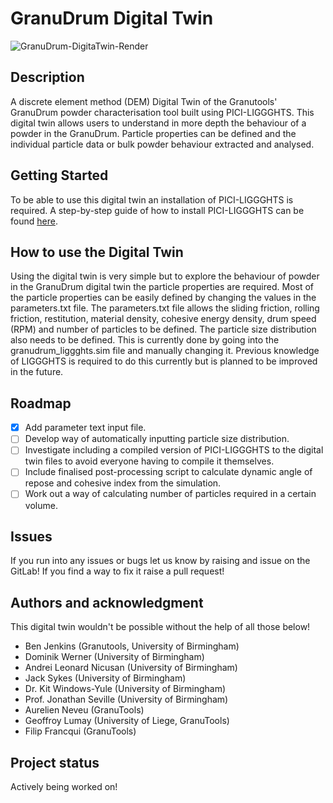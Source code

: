 # GranuDrum Digital Twin

![GranuDrum-DigitaTwin-Render](/uploads/bbfd74d541b9b84e5c2a2fab6955b600/GranuDrum.png)

## Description
A discrete element method (DEM) Digital Twin of the Granutools' GranuDrum powder characterisation tool built using PICI-LIGGGHTS.
This digital twin allows users to understand in more depth the behaviour of a powder in the GranuDrum. 
Particle properties can be defined and the individual particle data or bulk powder behaviour extracted and analysed.

## Getting Started
To be able to use this digital twin an installation of PICI-LIGGGHTS is required. A step-by-step guide of how to install PICI-LIGGGHTS can be found [here](https://uob-positron-imaging-centre.github.io/InstallingPICI-LIGGGHTS/).

## How to use the Digital Twin
Using the digital twin is very simple but to explore the behaviour of powder in the GranuDrum digital twin the particle properties are required. 
Most of the particle properties can be easily defined by changing the values in the parameters.txt file.
The parameters.txt file allows the sliding friction, rolling friction, restitution, material density, cohesive energy density, drum speed (RPM) and number of particles to be defined.
The particle size distribution also needs to be defined. This is currently done by going into the granudrum_liggghts.sim file and manually changing it.
Previous knowledge of LIGGGHTS is required to do this currently but is planned to be improved in the future.

## Roadmap
- [x] Add parameter text input file.
- [ ] Develop way of automatically inputting particle size distribution.
- [ ] Investigate including a compiled version of PICI-LIGGGHTS to the digital twin files to avoid everyone having to compile it themselves.
- [ ] Include finalised post-processing script to calculate dynamic angle of repose and cohesive index from the simulation.
- [ ] Work out a way of calculating number of particles required in a certain volume.

## Issues
If you run into any issues or bugs let us know by raising and issue on the GitLab! If you find a way to fix it raise a pull request!

## Authors and acknowledgment
This digital twin wouldn't be possible without the help of all those below!
- Ben Jenkins (Granutools, University of Birmingham)
- Dominik Werner (University of Birmingham)
- Andrei Leonard Nicusan (University of Birmingham)
- Jack Sykes (University of Birmingham)
- Dr. Kit Windows-Yule (University of Birmingham)
- Prof. Jonathan Seville (University of Birmingham)
- Aurelien Neveu (GranuTools)
- Geoffroy Lumay (University of Liege, GranuTools)
- Filip Francqui (GranuTools)

## Project status
Actively being worked on!
